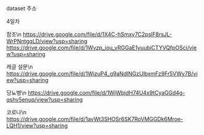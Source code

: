 dataset 주소

4일차

참조\n
https://drive.google.com/file/d/1X4C-hSmxy7C2pslF8rsJL-WrPNntgqLD/view?usp=sharing
https://drive.google.com/file/d/1Wvzp_iou_yRGGaE1yuubiCTYVQfpOSci/view?usp=sharing

캐글 설문\n
https://drive.google.com/file/d/1WizuP4_g9aNdINGzUlbxmFz9Fr5VWy7B/view?usp=sharing

당뇨병\n
https://drive.google.com/file/d/1WjWbjdH74U4x9tCyaGGd4g-qshv5enuq/view?usp=sharing

코로나\n
https://drive.google.com/file/d/1avWt3SHOSr6SK7RoVMGGDk6Mroe-LQH1/view?usp=sharing
